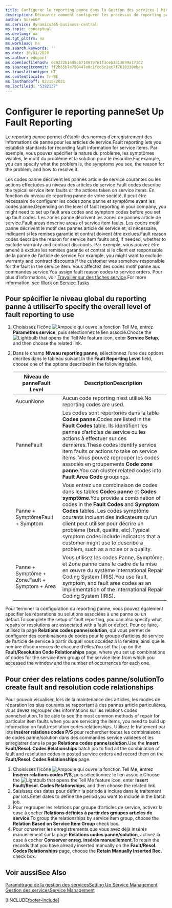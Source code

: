 ```yaml
---
title: Configurer le reporting panne dans la Gestion des services | Microsoft Docs
description: Découvrez comment configurer les processus de reporting panne.
author: SorenGP
ms.service: dynamics365-business-central
ms.topic: conceptual
ms.devlang: na
ms.tgt_pltfrm: na
ms.workload: na
ms.search.keywords: ''
ms.date: 10/01/2020
ms.author: edupont
ms.openlocfilehash: dc0222b14d5c67149797b1f3ceb3813699a171d2
ms.sourcegitcommit: ff2b55b7e790447e0c1fcd5c2ec7f7610338ebaa
ms.translationtype: HT
ms.contentlocale: fr-BE
ms.lasthandoff: 02/15/2021
ms.locfileid: "5392137"
---
```

# <a name="set-up-fault-reporting"></a><span data-ttu-id="872fb-103">Configurer le reporting panne</span><span class="sxs-lookup"><span data-stu-id="872fb-103">Set Up Fault Reporting</span></span>
<span data-ttu-id="872fb-104">Le reporting panne permet d’établir des normes d’enregistrement des informations de panne pour les articles de service.</span><span class="sxs-lookup"><span data-stu-id="872fb-104">Fault reporting lets you establish standards for recording fault information for service items.</span></span> <span data-ttu-id="872fb-105">Par exemple, vous pouvez spécifier la nature du problème, les symptômes visibles, le motif du problème et la solution pour le résoudre.</span><span class="sxs-lookup"><span data-stu-id="872fb-105">For example, you can specify what the problem is, the symptoms you see, the reason for the problem, and how to resolve it.</span></span>  

<span data-ttu-id="872fb-106">Les codes panne décrivent les pannes article de service courantes ou les actions effectuées au niveau des articles de service.</span><span class="sxs-lookup"><span data-stu-id="872fb-106">Fault codes describe the typical service item faults or the actions taken on service items.</span></span> <span data-ttu-id="872fb-107">En fonction du niveau de reporting panne de votre société, il peut être nécessaire de configurer les codes zone panne et symptôme avant les codes panne.</span><span class="sxs-lookup"><span data-stu-id="872fb-107">Depending on the level of fault reporting in your company, you might need to set up fault area codes and symptom codes before you set up fault codes.</span></span> <span data-ttu-id="872fb-108">Les zones panne décrivent les zones de pannes article de service.</span><span class="sxs-lookup"><span data-stu-id="872fb-108">Fault areas descrive areas of service item faults.</span></span> <span data-ttu-id="872fb-109">Les codes motif panne décrivent le motif des pannes article de service et, si nécessaire, indiquent si les remises garantie et contrat doivent être exclues.</span><span class="sxs-lookup"><span data-stu-id="872fb-109">Fault reason codes describe the reason for service item faults and, if needed, whether to exclude warranty and contract discounts.</span></span> <span data-ttu-id="872fb-110">Par exemple, vous pouvez être amené à exclure les remises garantie et contrat si le client est responsable de la panne de l’article de service.</span><span class="sxs-lookup"><span data-stu-id="872fb-110">For example, you might want to exclude warranty and contract discounts if the customer was somehow responsible for the fault in the service item.</span></span> <span data-ttu-id="872fb-111">Vous affectez des codes motif panne aux commandes service.</span><span class="sxs-lookup"><span data-stu-id="872fb-111">You assign fault reason codes to service orders.</span></span> <span data-ttu-id="872fb-112">Pour plus d’informations, voir [Travailler sur des tâches service](service-how-to-work-on-service-tasks.md).</span><span class="sxs-lookup"><span data-stu-id="872fb-112">For more information, see [Work on Service Tasks](service-how-to-work-on-service-tasks.md).</span></span>  

## <a name="to-specify-the-overall-level-of-fault-reporting-to-use"></a><span data-ttu-id="872fb-113">Pour spécifier le niveau global du reporting panne à utiliser</span><span class="sxs-lookup"><span data-stu-id="872fb-113">To specify the overall level of fault reporting to use</span></span>
1. <span data-ttu-id="872fb-114">Choisissez l’icône ![Ampoule qui ouvre la fonction Tell Me](media/ui-search/search_small.png "Dites-moi ce que vous voulez faire"), entrez **Paramètres service**, puis sélectionnez le lien associé.</span><span class="sxs-lookup"><span data-stu-id="872fb-114">Choose the ![Lightbulb that opens the Tell Me feature](media/ui-search/search_small.png "Tell me what you want to do") icon, enter **Service Setup**, and then choose the related link.</span></span>
2. <span data-ttu-id="872fb-115">Dans le champ **Niveau reporting panne**, sélectionnez l’une des options décrites dans le tableau suivant.</span><span class="sxs-lookup"><span data-stu-id="872fb-115">In the **Fault Reporting Level** field, choose one of the options described in the following table.</span></span>  

    |<span data-ttu-id="872fb-116">**Niveau de panne**</span><span class="sxs-lookup"><span data-stu-id="872fb-116">**Fault Level**</span></span>|<span data-ttu-id="872fb-117">**Description**</span><span class="sxs-lookup"><span data-stu-id="872fb-117">**Description**</span></span>|  
    |------------|-------------|  
    |<span data-ttu-id="872fb-118">Aucun</span><span class="sxs-lookup"><span data-stu-id="872fb-118">None</span></span> | <span data-ttu-id="872fb-119">Aucun code reporting n’est utilisé.</span><span class="sxs-lookup"><span data-stu-id="872fb-119">No reporting codes are used.</span></span>|  
    |<span data-ttu-id="872fb-120">Panne</span><span class="sxs-lookup"><span data-stu-id="872fb-120">Fault</span></span> | <span data-ttu-id="872fb-121">Les codes sont répertoriés dans la table **Codes panne**.</span><span class="sxs-lookup"><span data-stu-id="872fb-121">Codes are listed in the **Fault Codes** table.</span></span> <span data-ttu-id="872fb-122">Ils identifient les pannes d’articles de service ou les actions à effectuer sur ces dernières.</span><span class="sxs-lookup"><span data-stu-id="872fb-122">These codes identify service item faults or actions to take on service items.</span></span> <span data-ttu-id="872fb-123">Vous pouvez regrouper les codes associés en groupements **Code zone panne**.</span><span class="sxs-lookup"><span data-stu-id="872fb-123">You can cluster related codes into **Fault Area Code** groupings.</span></span>|  
    |<span data-ttu-id="872fb-124">Panne + Symptôme</span><span class="sxs-lookup"><span data-stu-id="872fb-124">Fault + Symptom</span></span> | <span data-ttu-id="872fb-125">Vous entrez une combinaison de codes dans les tables **Codes panne** et **Codes symptôme**.</span><span class="sxs-lookup"><span data-stu-id="872fb-125">You provide a combination of codes in the **Fault Codes** and **Symptom Codes** tables.</span></span> <span data-ttu-id="872fb-126">Les codes symptôme courants incluent des indicateurs qu’un client peut utiliser pour décrire un problème (bruit, qualité, etc).</span><span class="sxs-lookup"><span data-stu-id="872fb-126">Typical symptom codes include indicators that a customer might use to describe a problem, such as a noise or a quality.</span></span>|  
    |<span data-ttu-id="872fb-127">Panne + Symptôme + Zone.</span><span class="sxs-lookup"><span data-stu-id="872fb-127">Fault + Symptom + Area</span></span> | <span data-ttu-id="872fb-128">Vous utilisez les codes Panne, Symptôme et Zone panne dans le cadre de la mise en œuvre du système International Repair Coding System (IRIS).</span><span class="sxs-lookup"><span data-stu-id="872fb-128">You use fault, symptom, and fault area codes as an implementation of the International Repair Coding System (IRIS).</span></span>|  

<span data-ttu-id="872fb-129">Pour terminer la configuration du reporting panne, vous pouvez également spécifier les réparations ou solutions associées à une panne ou un défaut.</span><span class="sxs-lookup"><span data-stu-id="872fb-129">To complete the setup of fault reporting, you can also specify what repairs or resolutions are associated with a fault or defect.</span></span> <span data-ttu-id="872fb-130">Pour ce faire, utilisez la page **Relations codes panne/solution**, qui vous permet de configurer des combinaisons de codes pour le groupe d’articles de service de l’article de service à partir duquel vous accédez à la fenêtre, ainsi que le nombre d’occurrences de chacune d’elles.</span><span class="sxs-lookup"><span data-stu-id="872fb-130">You set that up on the **Fault/Resolution Code Relationships** page, where you set up combinations of codes for the service item group of the service item from which you accessed the witndow and the number of occurrences for each one.</span></span>

## <a name="to-create-fault-and-resolution-code-relationships"></a><span data-ttu-id="872fb-131">Pour créer des relations codes panne/solution</span><span class="sxs-lookup"><span data-stu-id="872fb-131">To create fault and resolution code relationships</span></span>
<!--this needs to go in a working with topic-->
<span data-ttu-id="872fb-132">Pour pouvoir visualiser, lors de la maintenance des articles, les modes de réparation les plus courants se rapportant à des pannes article particulières, vous devez regrouper des informations sur les relations codes panne/solution.</span><span class="sxs-lookup"><span data-stu-id="872fb-132">To be able to see the most common methods of repair for particular item faults when you are servicing the items, you need to build up information on fault/resolution codes relationships.</span></span> <span data-ttu-id="872fb-133">Utilisez le traitement par lots **Insérer relations codes P/S** pour rechercher toutes les combinaisons de codes panne/solution dans des commandes service validées et les enregistrer dans la page **Relations codes panne/solution**.</span><span class="sxs-lookup"><span data-stu-id="872fb-133">Use the **Insert Fault/Resol. Codes Relationships** batch job to find all the combination of fault and resolution codes in posted service orders and record them on the **Fault/Resol. Codes Relationships** page.</span></span>

1. <span data-ttu-id="872fb-134">Choisissez l’icône ![Ampoule qui ouvre la fonction Tell Me](media/ui-search/search_small.png "Dites-moi ce que vous voulez faire"), entrez **Insérer relations codes P/S**, puis sélectionnez le lien associé.</span><span class="sxs-lookup"><span data-stu-id="872fb-134">Choose the ![Lightbulb that opens the Tell Me feature](media/ui-search/search_small.png "Tell me what you want to do") icon, enter **Insert Fault/Resol. Codes Relationships**, and then choose the related link.</span></span>  
2. <span data-ttu-id="872fb-135">Saisissez des dates pour définir la période à inclure dans le traitement par lots.</span><span class="sxs-lookup"><span data-stu-id="872fb-135">Enter dates to define the period you want to include in the batch job.</span></span>  
3. <span data-ttu-id="872fb-136">Pour regrouper les relations par groupe d’articles de service, activez la case à cocher **Relations définies à partir des groupes articles de service**.</span><span class="sxs-lookup"><span data-stu-id="872fb-136">To group the relationships by service item group, choose the **Relation Based on Service Item Group** check box.</span></span>  
4. <span data-ttu-id="872fb-137">Pour conserver les enregistrements que vous avez déjà insérés manuellement sur la page **Relations codes panne/solution**, activez la case à cocher **Conserver enreg. insérés manuellement**.</span><span class="sxs-lookup"><span data-stu-id="872fb-137">To retain the records that you have already inserted manually on the **Fault/Resol. Codes Relationships** page, choose the **Retain Manually Inserted Rec.** check box.</span></span>  

## <a name="see-also"></a><span data-ttu-id="872fb-138">Voir aussi</span><span class="sxs-lookup"><span data-stu-id="872fb-138">See Also</span></span>
[<span data-ttu-id="872fb-139">Paramétrage de la gestion des services</span><span class="sxs-lookup"><span data-stu-id="872fb-139">Setting Up Service Management</span></span>](service-setup-service.md)  
[<span data-ttu-id="872fb-140">Gestion des services</span><span class="sxs-lookup"><span data-stu-id="872fb-140">Service Management</span></span>](service-service.md)  


[!INCLUDE[footer-include](includes/footer-banner.md)]
